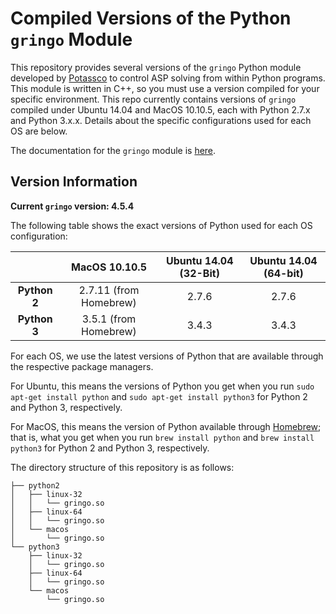 # Compiled Versions of the Python `gringo` Module

This repository provides several versions of the `gringo` Python module developed by [Potassco](http:/potassco.sourceforge.net/) 
to control ASP solving from within Python programs. This module is written in C++, so you must use a version 
compiled for your specific environment. This repo currently contains versions of 
`gringo` compiled under Ubuntu 14.04 and MacOS 10.10.5, each with Python 2.7.x and Python 3.x.x. Details about the specific 
configurations used for each OS are below.

The documentation for the `gringo` module is [here](http://potassco.sourceforge.net/gringo.html).

## Version Information

**Current `gringo` version: 4.5.4**

The following table shows the exact versions of Python used for each OS configuration:

|              |      MacOS 10.10.5     | Ubuntu 14.04 (32-Bit) | Ubuntu 14.04 (64-bit) |
|:------------:|:----------------------:|:---------------------:|:---------------------:|
| **Python 2** | 2.7.11 (from Homebrew) |         2.7.6         |         2.7.6         |
| **Python 3** |  3.5.1 (from Homebrew) |         3.4.3         |         3.4.3         |


For each OS, we use the latest versions of Python that are available through the respective package managers.

For Ubuntu, this means the versions of Python you get when you run `sudo apt-get install python` and 
`sudo apt-get install python3` for Python 2 and Python 3, respectively.

For MacOS, this means the version of Python available through [Homebrew](http://brew.sh/); that is, what you get when you run `brew install python` and `brew install python3` for Python 2 and Python 3, respectively.

The directory structure of this repository is as follows:


```
├── python2
│   ├── linux-32
│   │   └── gringo.so
│   ├── linux-64
│   │   └── gringo.so
│   └── macos
│       └── gringo.so
└── python3
    ├── linux-32
    │   └── gringo.so
    ├── linux-64
    │   └── gringo.so
    └── macos
        └── gringo.so
```